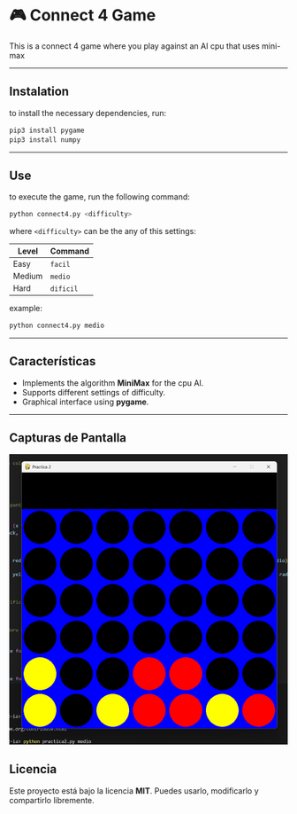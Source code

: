 # 🎮 Connect 4 Game

This is a connect 4 game where you play against an AI cpu that uses mini-max

---

## Instalation

to install the necessary dependencies, run:

```bash
pip3 install pygame
pip3 install numpy
```

---

## Use

to execute the game, run the following command:

```bash
python connect4.py <difficulty>
```

where `<difficulty>` can be the any of this settings:

| Level   | Command  |
|---------|----------|
| Easy    |  `facil` |
| Medium  | `medio`  |
| Hard    | `dificil`|

example:

```bash
python connect4.py medio
```

---

## Características

- Implements the algorithm **MiniMax** for the cpu AI.  
- Supports different settings of difficulty.  
- Graphical interface using **pygame**.  

---

## Capturas de Pantalla

![Captura del juego](images/screenshot.png)

## Licencia

Este proyecto está bajo la licencia **MIT**. Puedes usarlo, modificarlo y compartirlo libremente.
